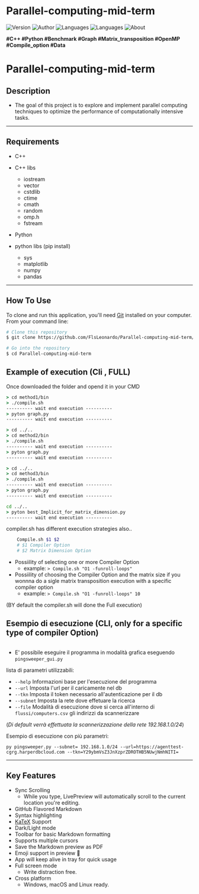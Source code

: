 # Parallel-computing-mid-term
![Version](https://img.shields.io/badge/CrntVersion-02.07-dc00ff)
![Author](https://img.shields.io/badge/Author-Falsarolo_Leonardo-6800ff)
![Languages](https://img.shields.io/badge/Languages-C++-0070ff)
![Languages](https://img.shields.io/badge/Languages-Python-00ffd4)
![About](https://img.shields.io/badge/Languages-Matrix_transposition-lightblue)


**#C++ #Python #Benchmark #Graph #Matrix_transposition #OpenMP #Compile_option #Data**

# Parallel-computing-mid-term


## Description
- The goal of this project is to explore and implement parallel computing techniques to optimize the performance of computationally intensive tasks.
---
## Requirements

- C++
- C++ libs
    * iostream
    * vector 
    * cstdlib 
    * ctime 
    * cmath
    * random
    * omp.h
    * fstream

- Python
- python libs (pip install)
    * sys
    * matplotlib
    * numpy 
    * pandas 
---
## How To Use

To clone and run this application, you'll need [Git](https://git-scm.com) installed on your computer. From your command line:

```bash
# Clone this repository
$ git clone https://github.com/FlsLeonardo/Parallel-computing-mid-term/tree/main

# Go into the repository
$ cd Parallel-computing-mid-term
```
## Example of execution (Cli , FULL)
Once downloaded the folder and opend it in your CMD
```cmd
> cd method1/bin
> ./compile.sh
---------- wait end execution ----------
> pyton graph.py
---------- wait end execution ----------

> cd ../..
> cd method2/bin
> ./compile.sh
---------- wait end execution ----------
> pyton graph.py
---------- wait end execution ----------

> cd ../..
> cd method3/bin
> ./compile.sh
---------- wait end execution ----------
> pyton graph.py
---------- wait end execution ----------

cd ../..
> pyton best_Implicit_for_matrix_dimension.py
---------- wait end execution ----------
```
compiler.sh has different execution strategies also..
```bash
    Compile.sh $1 $2
    # $1 Compiler Option
    # $2 Matrix Dimension Option
```

- Possiility of selecting one or more Compiler Option 
    - example: ``` > Compile.sh "O1 -funroll-loops" ```
- Possiility of choosing the Compiler Option and the matrix size if you wonnna do a sigle matrix transposition execution with a specific compiler option
    - example: ``` > Compile.sh "O1 -funroll-loops" 10 ```

(BY default the compiler.sh will done the Full execution)


## Esempio di esecuzione (CLI, only for a specific type of compiler Option)
```

```
- E' possibile eseguire il programma in modalità grafica eseguendo `pingsweeper_gui.py`

lista di parametri utilizzabili:
- `--help` Informazioni base per l'esecuzione del programma
- `--url` Imposta l'url per il caricamente nel db
- `--tkn` Imposta il token necessario all'autenticazione per il db
- `--subnet` Imposta la rete dove effetuare la ricerca
- `--file` Modalità di esecuzione dove si cerca all'interno di `flussi/computers.csv` gli indirizzi da scannerizzare

(_Di default verrà effettuata la scannerizzazione della rete 192.168.1.0/24_)

Esempio di esecuzione con più parametri:
```
py pingsweeper.py --subnet= 192.168.1.0/24 --url=https://agenttest-cgrg.harperdbcloud.com --tkn=Y29ybmVsZ3JnXzprZDROTHB5NUwjNmhNITI=
```
---

## Key Features

* Sync Scrolling
  - While you type, LivePreview will automatically scroll to the current location you're editing.
* GitHub Flavored Markdown  
* Syntax highlighting
* [KaTeX](https://khan.github.io/KaTeX/) Support
* Dark/Light mode
* Toolbar for basic Markdown formatting
* Supports multiple cursors
* Save the Markdown preview as PDF
* Emoji support in preview :tada:
* App will keep alive in tray for quick usage
* Full screen mode
  - Write distraction free.
* Cross platform
  - Windows, macOS and Linux ready.